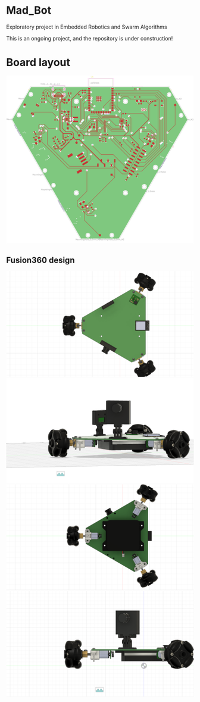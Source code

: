 # Mad_Bot
Exploratory project in Embedded Robotics and Swarm Algorithms

This is an ongoing project, and the repository is under construction!

# Board layout
<img src="pictures/Mad_Bot-brd.svg">

## Fusion360 design
<img src="pictures/1.png">
<img src="pictures/2.png">
<img src="pictures/3.png">
<img src="pictures/4.png">
